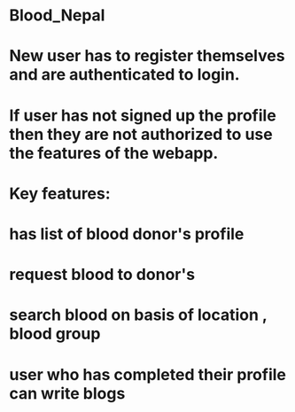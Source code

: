 # Blood_Nepal
# New user has to register themselves and are authenticated to login.
# If user has not signed up the profile then they are not authorized to use the features of the webapp.
# Key features:
# has list of blood donor's profile
# request blood to donor's
# search blood on basis of location , blood group
# user who has completed their profile can write blogs
